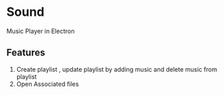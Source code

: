 # Sound
Music Player in Electron
## Features
1. Create playlist , update playlist by adding music and delete music from playlist
2. Open Associated files
